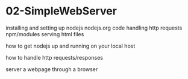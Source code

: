 # 02-SimpleWebServer

installing and setting up nodejs
nodejs.org code
handling http requests
npm/modules
serving html files


how to get nodejs up and running on your local host

how to handle http requests/responses

server a webpage through a browser
